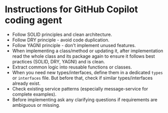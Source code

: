 # Instructions for GitHub Copilot coding agent

- Follow SOLID principles and clean architecture.
- Follow DRY principle - avoid code duplication.
- Follow YAGNI principle - don't implement unused features.
- When implementing a class/method or updating it, after implementation read the whole class and its package again to ensure it follows best practices (SOLID, DRY, YAGNI) and is clean.
- Extract common logic into reusable functions or classes.
- When you need new types/interfaces, define them in a dedicated `types` or `interfaces` file. But before that, check if similar types/interfaces already exist.
- Check existing service patterns (especially message-service for complete examples).
- Before implementing ask any clarifying questions if requirements are ambiguous or missing.
